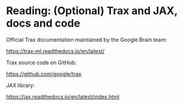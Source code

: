 # Reading: (Optional) Trax and JAX, docs and code

Official Trax documentation maintained by the Google Brain team:

https://trax-ml.readthedocs.io/en/latest/

Trax source code on GitHub:

https://github.com/google/trax

JAX library:

https://jax.readthedocs.io/en/latest/index.html